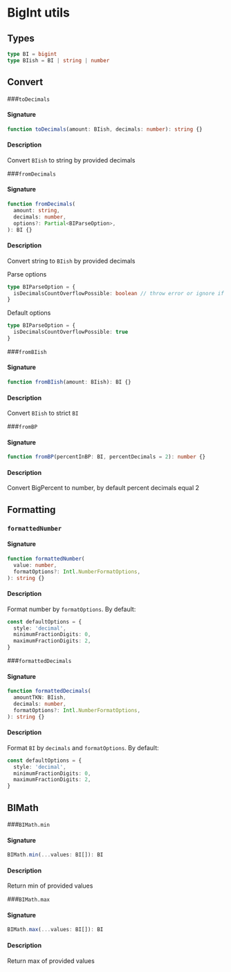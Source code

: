 # BigInt utils

## Types

```ts
type BI = bigint
type BIish = BI | string | number
```

## Convert

###`toDecimals`

#### Signature
```ts
function toDecimals(amount: BIish, decimals: number): string {}
```

#### Description
Convert `BIish` to string by provided decimals

###`fromDecimals`

#### Signature
```ts
function fromDecimals(
  amount: string,
  decimals: number,
  options?: Partial<BIParseOption>,
): BI {}
```

#### Description
Convert string to `BIish` by provided decimals

Parse options
```ts
type BIParseOption = {
  isDecimalsCountOverflowPossible: boolean // throw error or ignore if string has more symbols than provided decimals
}
```
Default options
```ts
type BIParseOption = {
  isDecimalsCountOverflowPossible: true
}
```

###`fromBIish`

#### Signature
```ts
function fromBIish(amount: BIish): BI {}
```

#### Description
Convert `BIish` to strict `BI`

###`fromBP`

#### Signature
```ts
function fromBP(percentInBP: BI, percentDecimals = 2): number {}
```

#### Description
Convert BigPercent to number, by default percent decimals equal 2

## Formatting

### `formattedNumber`

#### Signature
```ts
function formattedNumber(
  value: number,
  formatOptions?: Intl.NumberFormatOptions,
): string {}
```

#### Description
Format number by `formatOptions`. By default:
```ts
const defaultOptions = {
  style: 'decimal',
  minimumFractionDigits: 0,
  maximumFractionDigits: 2,
}
```

###`formattedDecimals`

#### Signature
```ts
function formattedDecimals(
  amountTKN: BIish,
  decimals: number,
  formatOptions?: Intl.NumberFormatOptions,
): string {}
```

#### Description
Format `BI` by `decimals` and `formatOptions`. By default:
```ts
const defaultOptions = {
  style: 'decimal',
  minimumFractionDigits: 0,
  maximumFractionDigits: 2,
}
```

## BIMath

###`BIMath.min`

#### Signature
```ts
BIMath.min(...values: BI[]): BI
```

#### Description
Return min of provided values

###`BIMath.max`

#### Signature
```ts
BIMath.max(...values: BI[]): BI
```

#### Description
Return max of provided values
